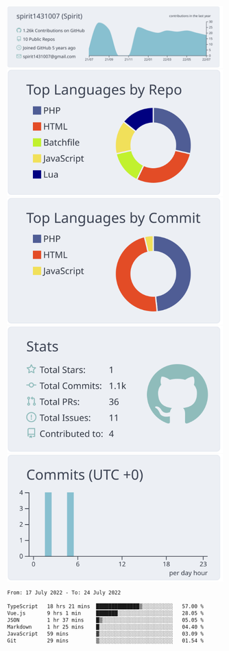 [![](https://raw.githubusercontent.com/spirit1431007/spirit1431007/master/profile-summary-card-output/nord_bright/0-profile-details.svg)](https://git.io/spiritx)
[![](https://raw.githubusercontent.com/spirit1431007/spirit1431007/master/profile-summary-card-output/nord_bright/1-repos-per-language.svg)](https://git.io/spiritx) [![](https://raw.githubusercontent.com/spirit1431007/spirit1431007/master/profile-summary-card-output/nord_bright/2-most-commit-language.svg)](https://git.io/spiritx)
[![](https://raw.githubusercontent.com/spirit1431007/spirit1431007/master/profile-summary-card-output/nord_bright/3-stats.svg)](https://git.io/spiritx) [![](https://raw.githubusercontent.com/spirit1431007/spirit1431007/master/profile-summary-card-output/nord_bright/4-productive-time.svg)](https://git.io/spiritx)

<!--START_SECTION:waka-->

```text
From: 17 July 2022 - To: 24 July 2022

TypeScript   18 hrs 21 mins  ██████████████▒░░░░░░░░░░   57.00 %
Vue.js       9 hrs 1 min     ███████░░░░░░░░░░░░░░░░░░   28.05 %
JSON         1 hr 37 mins    █▒░░░░░░░░░░░░░░░░░░░░░░░   05.05 %
Markdown     1 hr 25 mins    █░░░░░░░░░░░░░░░░░░░░░░░░   04.40 %
JavaScript   59 mins         ▓░░░░░░░░░░░░░░░░░░░░░░░░   03.09 %
Git          29 mins         ▒░░░░░░░░░░░░░░░░░░░░░░░░   01.54 %
```

<!--END_SECTION:waka-->
